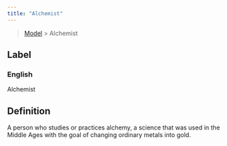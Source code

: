 ```yaml
---
title: "Alchemist"
---
```


> [Model](../../) > Alchemist

## Label

### English
Alchemist


## Definition
A person who studies or practices alchemy, a science that was used in the Middle Ages with the goal of changing ordinary metals into gold. 


    
